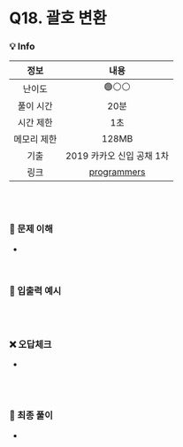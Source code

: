 # Q18. 괄호 변환

### 💡 Info

|   정보    |                                   내용                                    |
|:-------:|:-----------------------------------------------------------------------:|
|   난이도   |                                  🟢⚪⚪                                   |
|  풀이 시간  |                                   20분                                   | 
|  시간 제한  |                                   1초                                    |
| 메모리 제한  |                                  128MB                                  |
|   기출    |                            2019 카카오 신입 공채 1차                            |
|    링크   | [programmers](https://programmers.co.kr/learn/courses/30/lessons/60058) |

<br>
<br>

### 💭 문제 이해
- 
<br>

### 💭 입출력 예시

<br>
<br>

### ❌ 오답체크
-

<br>
<br>

### 💭 최종 풀이
- 